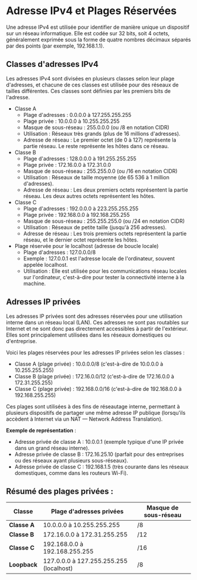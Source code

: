 # Adresse IPv4 et Plages Réservées
Une adresse IPv4 est utilisée pour identifier de manière unique un dispositif sur un réseau informatique. Elle est codée sur 32 bits, soit 4 octets, généralement exprimée sous la forme de quatre nombres décimaux séparés par des points (par exemple, 192.168.1.1).

## Classes d'adresses IPv4
Les adresses IPv4 sont divisées en plusieurs classes selon leur plage d'adresses, et chacune de ces classes est utilisée pour des réseaux de tailles différentes. Ces classes sont définies par les premiers bits de l'adresse.

- Classe A
  - Plage d'adresses : 0.0.0.0 à 127.255.255.255
  - Plage privée : 10.0.0.0 à 10.255.255.255
  - Masque de sous-réseau : 255.0.0.0 (ou /8 en notation CIDR)
  - Utilisation : Réseaux très grands (plus de 16 millions d'adresses).
  - Adresse de réseau : Le premier octet (de 0 à 127) représente la partie réseau. Le reste représente les hôtes dans ce réseau.
- Classe B
  - Plage d'adresses : 128.0.0.0 à 191.255.255.255
  - Plage privée : 172.16.0.0 à 172.31.0.0
  - Masque de sous-réseau : 255.255.0.0 (ou /16 en notation CIDR)
  - Utilisation : Réseaux de taille moyenne (de 65 536 à 1 million d'adresses).
  - Adresse de réseau : Les deux premiers octets représentent la partie réseau. Les deux autres octets représentent les hôtes.
- Classe C
  - Plage d'adresses : 192.0.0.0 à 223.255.255.255
  - Plage privée : 192.168.0.0 à 192.168.255.255
  - Masque de sous-réseau : 255.255.255.0 (ou /24 en notation CIDR)
  - Utilisation : Réseaux de petite taille (jusqu'à 256 adresses).
  - Adresse de réseau : Les trois premiers octets représentent la partie réseau, et le dernier octet représente les hôtes.
- Plage réservée pour le localhost (adresse de boucle locale)
  - Plage d'adresses : 127.0.0.0/8
  - Exemple : 127.0.0.1 est l'adresse locale de l'ordinateur, souvent appelée localhost.
  - Utilisation : Elle est utilisée pour les communications réseau locales sur l'ordinateur, c'est-à-dire pour tester la connectivité interne à la machine.

## Adresses IP privées
Les adresses IP privées sont des adresses réservées pour une utilisation interne dans un réseau local (LAN). Ces adresses ne sont pas routables sur Internet et ne sont donc pas directement accessibles à partir de l'extérieur. Elles sont principalement utilisées dans les réseaux domestiques ou d'entreprise.

Voici les plages réservées pour les adresses IP privées selon les classes :
- Classe A (plage privée) : 10.0.0.0/8 (c'est-à-dire de 10.0.0.0 à 10.255.255.255)
- Classe B (plage privée) : 172.16.0.0/12 (c'est-à-dire de 172.16.0.0 à 172.31.255.255)
- Classe C (plage privée) : 192.168.0.0/16 (c'est-à-dire de 192.168.0.0 à 192.168.255.255)

Ces plages sont utilisées à des fins de réseautage interne, permettant à plusieurs dispositifs de partager une même adresse IP publique (lorsqu'ils accèdent à Internet via un NAT — Network Address Translation).

**Exemple de représentation** :
- Adresse privée de classe A : 10.0.0.1 (exemple typique d'une IP privée dans un grand réseau interne).
- Adresse privée de classe B : 172.16.25.10 (parfait pour des entreprises ou des réseaux ayant plusieurs sous-réseaux).
- Adresse privée de classe C : 192.168.1.5 (très courante dans les réseaux domestiques, comme dans les routeurs Wi-Fi).

## Résumé des plages privées :
| **Classe**   | **Plage d'adresses privées**            | **Masque de sous-réseau** |
| ------------ | --------------------------------------- | ------------------------- |
| **Classe A** | 10.0.0.0 à 10.255.255.255               | /8                        |
| **Classe B** | 172.16.0.0 à 172.31.255.255             | /12                       |
| **Classe C** | 192.168.0.0 à 192.168.255.255           | /16                       |
| **Loopback** | 127.0.0.0 à 127.255.255.255 (localhost) | /8                        |
